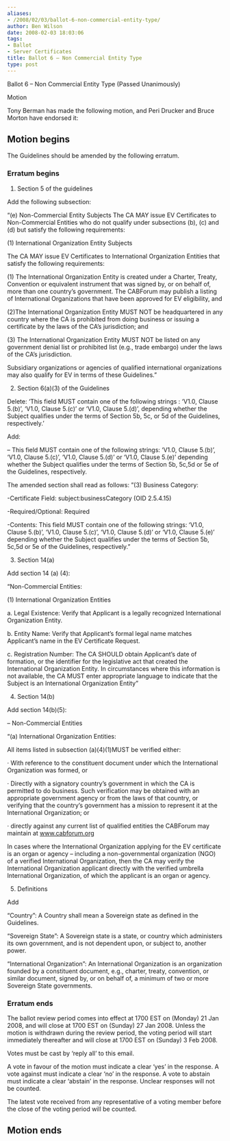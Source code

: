 ```yaml
---
aliases:
- /2008/02/03/ballot-6-non-commercial-entity-type/
author: Ben Wilson
date: 2008-02-03 18:03:06
tags:
- Ballot
- Server Certificates
title: Ballot 6 – Non Commercial Entity Type
type: post
---
```


Ballot 6 – Non Commercial Entity Type (Passed Unanimously)

Motion

Tony Berman has made the following motion, and Peri Drucker and Bruce Morton have endorsed it:

## Motion begins

The Guidelines should be amended by the following erratum.

### Erratum begins

1. Section 5 of the guidelines

Add the following subsection:

“(e) Non-Commercial Entity Subjects The CA MAY issue EV Certificates to Non-Commercial Entities who do not qualify under subsections (b), (c) and (d) but satisfy the following requirements:

(1) International Organization Entity Subjects

The CA MAY issue EV Certificates to International Organization Entities that satisfy the following requirements:

(1) The International Organization Entity is created under a Charter, Treaty, Convention or equivalent instrument that was signed by, or on behalf of, more than one country’s government. The CABForum may publish a listing of International Organizations that have been approved for EV eligibility, and

(2)The International Organization Entity MUST NOT be headquartered in any country where the CA is prohibited from doing business or issuing a certificate by the laws of the CA’s jurisdiction; and

(3) The International Organization Entity MUST NOT be listed on any government denial list or prohibited list (e.g., trade embargo) under the laws of the CA’s jurisdiction.

Subsidiary organizations or agencies of qualified international organizations may also qualify for EV in terms of these Guidelines.”

2. Section 6(a)(3) of the Guidelines

Delete: ‘This field MUST contain one of the following strings : ‘V1.0, Clause 5.(b)’, ‘V1.0, Clause 5.(c)’ or ‘V1.0, Clause 5.(d)’, depending whether the Subject qualifies under the terms of Section 5b, 5c, or 5d of the Guidelines, respectively.’

Add:

– This field MUST contain one of the following strings: ‘V1.0, Clause 5.(b)’, ‘V1.0, Clause 5.(c)’, ‘V1.0, Clause 5.(d)’ or ‘V1.0, Clause 5.(e)’ depending whether the Subject qualifies under the terms of Section 5b, 5c,5d or 5e of the Guidelines, respectively.

The amended section shall read as follows: ”(3) Business Category:

-Certificate Field: subject:businessCategory (OID 2.5.4.15)

-Required/Optional: Required

-Contents: This field MUST contain one of the following strings: ‘V1.0, Clause 5.(b)’, ‘V1.0, Clause 5.(c)’, ‘V1.0, Clause 5.(d)’ or ‘V1.0, Clause 5.(e)’ depending whether the Subject qualifies under the terms of Section 5b, 5c,5d or 5e of the Guidelines, respectively.”

3. Section 14(a)

Add section 14 (a) (4):

“Non-Commercial Entities:

(1) International Organization Entities

a. Legal Existence: Verify that Applicant is a legally recognized International Organization Entity.

b. Entity Name: Verify that Applicant’s formal legal name matches Applicant’s name in the EV Certificate Request.

c. Registration Number: The CA SHOULD obtain Applicant’s date of formation, or the identifier for the legislative act that created the International Organization Entity. In circumstances where this information is not available, the CA MUST enter appropriate language to indicate that the Subject is an International Organization Entity”

4. Section 14(b)

Add section 14(b)(5):

– Non-Commercial Entities

“(a) International Organization Entities:

All items listed in subsection (a)(4)(1)MUST be verified either:

· With reference to the constituent document under which the International Organization was formed, or

· Directly with a signatory country’s government in which the CA is permitted to do business. Such verification may be obtained with an appropriate government agency or from the laws of that country, or verifying that the country’s government has a mission to represent it at the International Organization; or

· directly against any current list of qualified entities the CABForum may maintain at www.cabforum.org

In cases where the International Organization applying for the EV certificate is an organ or agency – including a non-governmental organization (NGO) of a verified International Organization, then the CA may verify the International Organization applicant directly with the verified umbrella International Organization, of which the applicant is an organ or agency.

5. Definitions

Add

“Country”: A Country shall mean a Sovereign state as defined in the Guidelines.

“Sovereign State”: A Sovereign state is a state, or country which administers its own government, and is not dependent upon, or subject to, another power.

“International Organization”: An International Organization is an organization founded by a constituent document, e.g., charter, treaty, convention, or similar document, signed by, or on behalf of, a minimum of two or more Sovereign State governments.

### Erratum ends

The ballot review period comes into effect at 1700 EST on (Monday) 21 Jan 2008, and will close at 1700 EST on (Sunday) 27 Jan 2008. Unless the motion is withdrawn during the review period, the voting period will start immediately thereafter and will close at 1700 EST on (Sunday) 3 Feb 2008.

Votes must be cast by ‘reply all’ to this email.

A vote in favour of the motion must indicate a clear ‘yes’ in the response. A vote against must indicate a clear ‘no’ in the response. A vote to abstain must indicate a clear ‘abstain’ in the response. Unclear responses will not be counted.

The latest vote received from any representative of a voting member before the close of the voting period will be counted.

## Motion ends